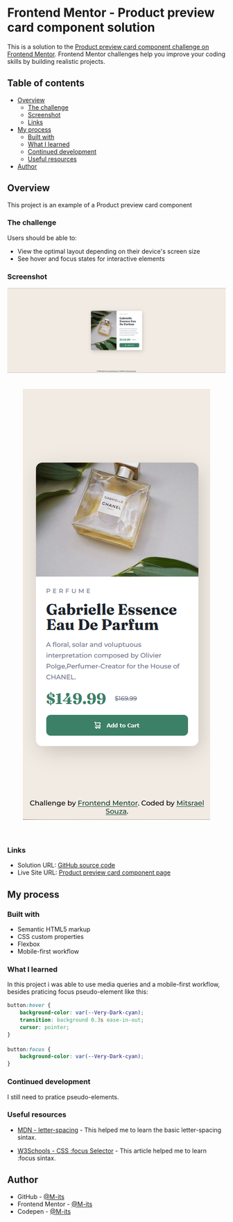 # Frontend Mentor - Product preview card component solution

This is a solution to the [Product preview card component challenge on Frontend Mentor](https://www.frontendmentor.io/challenges/product-preview-card-component-GO7UmttRfa). Frontend Mentor challenges help you improve your coding skills by building realistic projects.

## Table of contents

-   [Overview](#overview)
    -   [The challenge](#the-challenge)
    -   [Screenshot](#screenshot)
    -   [Links](#links)
-   [My process](#my-process)
    -   [Built with](#built-with)
    -   [What I learned](#what-i-learned)
    -   [Continued development](#continued-development)
    -   [Useful resources](#useful-resources)
-   [Author](#author)

## Overview
  This project is an example of a Product preview card component

### The challenge

Users should be able to:

-   View the optimal layout depending on their device's screen size
-   See hover and focus states for interactive elements

### Screenshot
<div align="center">
    
  ![Desktop](./design/desktop-solution.png)
  <br /><br /><br />
  ![mobile](./design/mobile-solution.png)
  <br /><br /><br />
  
</div>

### Links

-   Solution URL: [GitHub source code](https://github.com/M-its/product-preview-card-component)
-   Live Site URL: [Product preview card component page](https://m-its.github.io/product-preview-card-component/)

## My process

### Built with

-   Semantic HTML5 markup
-   CSS custom properties
-   Flexbox
-   Mobile-first workflow

### What I learned

In this project i was able to use media queries and a mobile-first workflow, besides praticing focus pseudo-element like this:

```css
button:hover {
    background-color: var(--Very-Dark-cyan);
    transition: background 0.3s ease-in-out;
    cursor: pointer;
}

button:focus {
    background-color: var(--Very-Dark-cyan);
}
```

### Continued development

I still need to pratice pseudo-elements.

### Useful resources

-   [MDN - letter-spacing](https://developer.mozilla.org/pt-BR/docs/Web/CSS/letter-spacing) - This helped me to learn the basic letter-spacing sintax.

-   [W3Schools - CSS :focus Selector](https://www.w3schools.com/CSSref/sel_focus.php) - This article helped me to learn :focus sintax.

## Author

-   GitHub - [@M-its](https://github.com/M-its)
-   Frontend Mentor - [@M-its](https://www.frontendmentor.io/profile/M-its)
-   Codepen - [@M-its](https://codepen.io/m-its)
